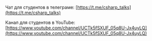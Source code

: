 Чат для студентов в телеграме: [https://t.me/csharp_talks](https://t.me/csharp_talks) 

Канал для студентов в YouTube: [https://www.youtube.com/channel/UCTk5fSXUF_05q8U-Jx4uyLQ](https://www.youtube.com/channel/UCTk5fSXUF_05q8U-Jx4uyLQ)
